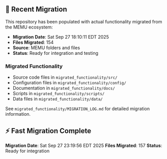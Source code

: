 
## 🔄 Recent Migration

This repository has been populated with actual functionality migrated from the MEMU ecosystem:

- **Migration Date**: Sat Sep 27 18:10:11 EDT 2025
- **Files Migrated**:      154
- **Source**: MEMU folders and files
- **Status**: Ready for integration and testing

### Migrated Functionality
- Source code files in `migrated_functionality/src/`
- Configuration files in `migrated_functionality/config/`
- Documentation in `migrated_functionality/docs/`
- Scripts in `migrated_functionality/scripts/`
- Data files in `migrated_functionality/data/`

See `migrated_functionality/MIGRATION_LOG.md` for detailed migration information.


## ⚡ Fast Migration Complete

**Migration Date**: Sat Sep 27 23:19:56 EDT 2025
**Files Migrated**:      157
**Status**: Ready for integration

